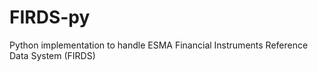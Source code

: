 # FIRDS-py
Python implementation to handle ESMA Financial Instruments Reference Data System (FIRDS)
